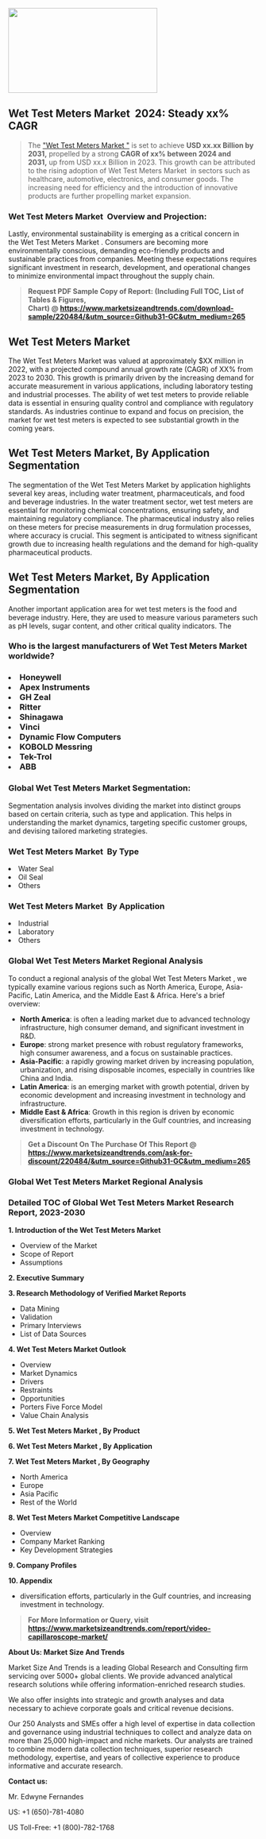 <p><img class="alignnone size-medium wp-image-20088" src="https://ffe5etoiles.com/wp-content/uploads/2024/12/MST1-300x171.png" alt="" width="300" height="171" /></p><h2 id="ember46" class="ember-view reader-text-block__heading-2">Wet Test Meters Market &nbsp;2024: Steady&nbsp;xx% CAGR</h2><blockquote id="ember47" class="ember-view reader-text-block__blockquote">The&nbsp;<a class="app-aware-link " href="https://www.marketsizeandtrends.com/download-sample/220484/&utm_source=Github31-GC&utm_medium=265" target="_blank" data-test-app-aware-link="">"Wet Test Meters Market "</a>&nbsp;is set to achieve&nbsp;<strong>USD&nbsp;xx.xx&nbsp;Billion by 2031,</strong>&nbsp;propelled by a strong&nbsp;<strong>CAGR of&nbsp;xx% between 2024 and 2031,</strong>&nbsp;up from USD xx.x Billion in 2023. This growth can be attributed to the rising adoption of&nbsp;Wet Test Meters Market &nbsp;in sectors such as healthcare, automotive, electronics, and consumer goods. The increasing need for efficiency and the introduction of innovative products are further propelling market expansion.</blockquote><h3 id="ember48" class="ember-view reader-text-block__heading-3">Wet Test Meters Market &nbsp;Overview and Projection:</h3><p id="ember49" class="ember-view reader-text-block__paragraph">Lastly, environmental sustainability is emerging as a critical concern in the&nbsp;Wet Test Meters Market . Consumers are becoming more environmentally conscious, demanding eco-friendly products and sustainable practices from companies. Meeting these expectations requires significant investment in research, development, and operational changes to minimize environmental impact throughout the supply chain.</p><blockquote id="ember50" class="ember-view reader-text-block__blockquote"><strong>Request PDF Sample Copy of Report: (Including Full TOC, List of Tables &amp; Figures, Chart)&nbsp;@&nbsp;<strong><a href="https://www.marketsizeandtrends.com/download-sample/220484/&utm_source=Github31-GC&utm_medium=265" target="_blank">https://www.marketsizeandtrends.com/download-sample/220484/&utm_source=Github31-GC&utm_medium=265</a></strong></strong></blockquote><h3 class=""><h2>Wet Test Meters Market</h2><p>The Wet Test Meters Market was valued at approximately $XX million in 2022, with a projected compound annual growth rate (CAGR) of XX% from 2023 to 2030. This growth is primarily driven by the increasing demand for accurate measurement in various applications, including laboratory testing and industrial processes. The ability of wet test meters to provide reliable data is essential in ensuring quality control and compliance with regulatory standards. As industries continue to expand and focus on precision, the market for wet test meters is expected to see substantial growth in the coming years.</p><h2>Wet Test Meters Market, By Application Segmentation</h2><p>The segmentation of the Wet Test Meters Market by application highlights several key areas, including water treatment, pharmaceuticals, and food and beverage industries. In the water treatment sector, wet test meters are essential for monitoring chemical concentrations, ensuring safety, and maintaining regulatory compliance. The pharmaceutical industry also relies on these meters for precise measurements in drug formulation processes, where accuracy is crucial. This segment is anticipated to witness significant growth due to increasing health regulations and the demand for high-quality pharmaceutical products.</p><h2>Wet Test Meters Market, By Application Segmentation</h2><p>Another important application area for wet test meters is the food and beverage industry. Here, they are used to measure various parameters such as pH levels, sugar content, and other critical quality indicators. The</h3><h3 id="" class="">Who is the largest manufacturers of&nbsp;Wet Test Meters Market worldwide?</h3><h3 class=""></Li><Li>Honeywell</Li><Li> Apex Instruments</Li><Li> GH Zeal</Li><Li> Ritter</Li><Li> Shinagawa</Li><Li> Vinci</Li><Li> Dynamic Flow Computers</Li><Li> KOBOLD Messring</Li><Li> Tek-Trol</Li><Li> ABB</h3><h3 id="ember53" class="ember-view reader-text-block__heading-3">Global&nbsp;Wet Test Meters Market Segmentation:</h3><p id="ember54" class="ember-view reader-text-block__paragraph">Segmentation analysis involves dividing the market into distinct groups based on certain criteria, such as type and application. This helps in understanding the market dynamics, targeting specific customer groups, and devising tailored marketing strategies.</p><h3 id="" class="">Wet Test Meters Market &nbsp;By Type</h3><p></Li><Li>Water Seal</Li><Li> Oil Seal</Li><Li> Others</p><h3 id="" class="">Wet Test Meters Market &nbsp;By Application</h3><p class=""></Li><Li>Industrial</Li><Li> Laboratory</Li><Li> Others</p><h3 id="ember62" class="ember-view reader-text-block__heading-3">Global Wet Test Meters Market Regional Analysis</h3><p id="ember63" class="ember-view reader-text-block__paragraph">To conduct a regional analysis of the global Wet Test Meters Market , we typically examine various regions such as North America, Europe, Asia-Pacific, Latin America, and the Middle East &amp; Africa. Here's a brief overview:</p><ul><li><strong>North America</strong>: is often a leading market due to advanced technology infrastructure, high consumer demand, and significant investment in R&amp;D.</li><li><strong>Europe</strong>: strong market presence with robust regulatory frameworks, high consumer awareness, and a focus on sustainable practices.</li><li><strong>Asia-Pacific</strong>: a rapidly growing market driven by increasing population, urbanization, and rising disposable incomes, especially in countries like China and India.</li><li><strong>Latin America</strong>: is an emerging market with growth potential, driven by economic development and increasing investment in technology and infrastructure.</li><li><strong>Middle East &amp; Africa</strong>: Growth in this region is driven by economic diversification efforts, particularly in the Gulf countries, and increasing investment in technology.</li></ul><blockquote id="ember61" class="ember-view reader-text-block__blockquote"><strong>Get a Discount On The Purchase Of This Report @ <strong><a href="https://html-cleaner.com/" target="">https://www.marketsizeandtrends.com/ask-for-discount/220484/&utm_source=Github31-GC&utm_medium=265</a></strong></strong></blockquote><h3 id="ember62" class="ember-view reader-text-block__heading-3">Global Wet Test Meters Market Regional Analysis</h3><h3 id="" class="">Detailed TOC of Global Wet Test Meters Market Research Report, 2023-2030</h3><p id="" class=""><strong>1. Introduction of the Wet Test Meters Market </strong></p><ul><li>Overview of the Market</li><li>Scope of Report</li><li>Assumptions</li></ul><p id="" class=""><strong>2. Executive Summary</strong></p><p id="" class=""><strong>3. Research Methodology of Verified Market Reports</strong></p><ul><li>Data Mining</li><li>Validation</li><li>Primary Interviews</li><li>List of Data Sources</li></ul><p id="" class=""><strong>4. Wet Test Meters Market Outlook</strong></p><ul><li>Overview</li><li>Market Dynamics</li><li>Drivers</li><li>Restraints</li><li>Opportunities</li><li>Porters Five Force Model</li><li>Value Chain Analysis</li></ul><p id="" class=""><strong>5. Wet Test Meters Market , By Product</strong></p><p id="" class=""><strong>6. Wet Test Meters Market , By Application</strong></p><p id="" class=""><strong>7. Wet Test Meters Market , By Geography</strong></p><ul><li>North America</li><li>Europe</li><li>Asia Pacific</li><li>Rest of the World</li></ul><p id="" class=""><strong>8. Wet Test Meters Market Competitive Landscape</strong></p><ul><li>Overview</li><li>Company Market Ranking</li><li>Key Development Strategies</li></ul><p id="" class=""><strong>9. Company Profiles</strong></p><p id="" class=""><strong>10. Appendix</strong></p><ul><li>diversification efforts, particularly in the Gulf countries, and increasing investment in technology.</li></ul><blockquote id="ember65" class="ember-view reader-text-block__blockquote"><strong>For More Information or Query, visit <strong><strong><a href="https://html-cleaner.com/" target="">https://www.marketsizeandtrends.com/report/video-capillaroscope-market/</a></strong></strong></strong></blockquote><p id="" class=""><strong>About Us: Market Size And Trends</strong></p><p id="" class="">Market Size And Trends is a leading Global Research and Consulting firm servicing over 5000+ global clients. We provide advanced analytical research solutions while offering information-enriched research studies.</p><p id="" class="">We also offer insights into strategic and growth analyses and data necessary to achieve corporate goals and critical revenue decisions.</p><p id="" class="">Our 250 Analysts and SMEs offer a high level of expertise in data collection and governance using industrial techniques to collect and analyze data on more than 25,000 high-impact and niche markets. Our analysts are trained to combine modern data collection techniques, superior research methodology, expertise, and years of collective experience to produce informative and accurate research.</p><p id="" class=""><strong>Contact us:</strong></p><p id="" class="">Mr. Edwyne Fernandes</p><p id="" class="">US: +1 (650)-781-4080</p><p id="" class="">US Toll-Free: +1 (800)-782-1768</p>
